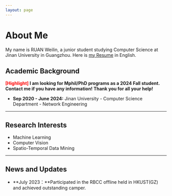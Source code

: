 ```yaml
---
layout: page
---
```




# About Me

My name is RUAN Weilin, a junior student studying Computer Science at Jinan University in Guangzhou.  Here is [my Resume](https://rwlinno.github.io/file/CV_en.pdf) in English.



## Academic Background

**<font color='red'>[Highlight]</font> I am looking for Mphil/PhD programs as a 2024 Fall student. Contact me if you have any information!  Thank you for all your help!**

- **Sep 2020 - June 2024:**  Jinan University - Computer Science Department - Network Engineering



---

## Research Interests

- Machine Learning
- Computer Vision
- Spatio-Temporal Data Mining



---

## News and Updates

- **July 2023：**Participated in the RBCC offline held in HKUST(GZ) and achieved outstanding camper.
